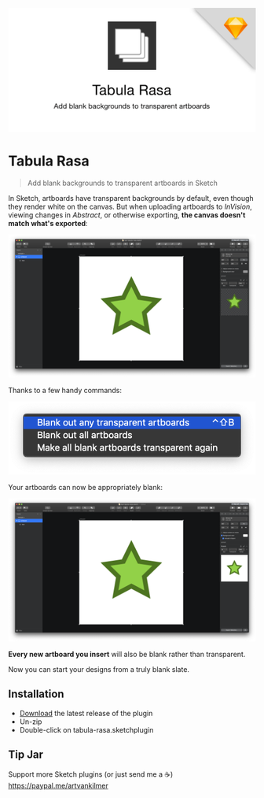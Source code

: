 ![Tabula Rasa](./assets/GitHub-repo-card.png)

# Tabula Rasa

> Add blank backgrounds to transparent artboards in Sketch

In Sketch, artboards have transparent backgrounds by default, even though they render white on the canvas. But when uploading artboards to *InVision*, viewing changes in *Abstract*, or otherwise exporting, __the canvas doesn't match what's exported__:

![blank canvas but transparent export](./assets/transparent-artboard.png)

Thanks to a few handy commands:

![plugin commands](./assets/plugin-commands.png)

Your artboards can now be appropriately blank:

![blank canvas and blank export](./assets/blank-artboard.png)

__Every new artboard you insert__ will also be blank rather than transparent.

Now you can start your designs from a truly blank slate.

## Installation

- [Download](../../releases/latest/download/tabula-rasa.sketchplugin.zip) the latest release of the plugin
- Un-zip
- Double-click on tabula-rasa.sketchplugin

## Tip Jar

Support more Sketch plugins (or just send me a :coffee:) https://paypal.me/artvankilmer